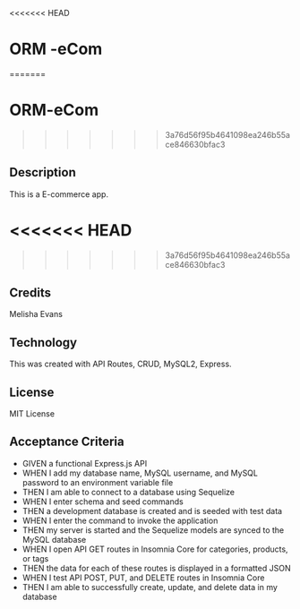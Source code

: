 <<<<<<< HEAD
# ORM -eCom
=======
# ORM-eCom
>>>>>>> 3a76d56f95b4641098ea246b55ace846630bfac3

## Description

This is a E-commerce app.

<<<<<<< HEAD
=======

>>>>>>> 3a76d56f95b4641098ea246b55ace846630bfac3
## Credits

Melisha Evans

## Technology

This was created with API Routes, CRUD, MySQL2, Express.

## License

MIT License

## Acceptance Criteria

* GIVEN a functional Express.js API
* WHEN I add my database name, MySQL username, and MySQL password to an environment variable file
* THEN I am able to connect to a database using Sequelize
* WHEN I enter schema and seed commands
* THEN a development database is created and is seeded with test data
* WHEN I enter the command to invoke the application
* THEN my server is started and the Sequelize models are synced to the MySQL database
* WHEN I open API GET routes in Insomnia Core for categories, products, or tags
* THEN the data for each of these routes is displayed in a formatted JSON
* WHEN I test API POST, PUT, and DELETE routes in Insomnia Core
* THEN I am able to successfully create, update, and delete data in my database
